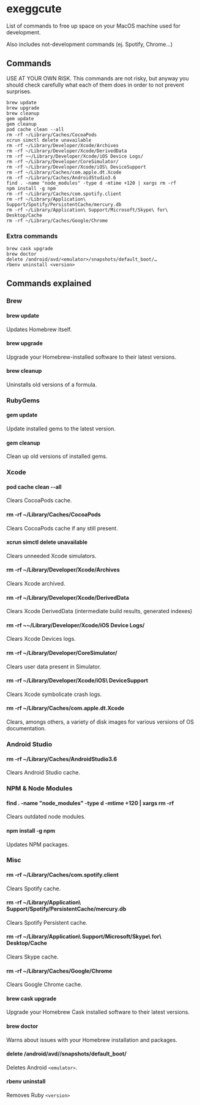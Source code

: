 # exeggcute
List of commands to free up space on your MacOS machine used for development.

Also includes not-development commands (ej. Spotify, Chrome...)

## Commands
USE AT YOUR OWN RISK. This commands are not risky, but anyway you should check carefully what each of them does in order to not prevent surprises.

```
brew update
brew upgrade
brew cleanup
gem update
gem cleanup
pod cache clean --all
rm -rf ~/Library/Caches/CocoaPods
xcrun simctl delete unavailable
rm -rf ~/Library/Developer/Xcode/Archives
rm -rf ~/Library/Developer/Xcode/DerivedData
rm -rf ~~/Library/Developer/Xcode/iOS Device Logs/
rm -rf ~/Library/Developer/CoreSimulator/
rm -rf ~/Library/Developer/Xcode/iOS\ DeviceSupport
rm -rf ~/Library/Caches/com.apple.dt.Xcode
rm -rf ~/Library/Caches/AndroidStudio3.6
find . -name "node_modules" -type d -mtime +120 | xargs rm -rf
npm install -g npm
rm -rf ~/Library/Caches/com.spotify.client
rm -rf ~/Library/Application\ Support/Spotify/PersistentCache/mercury.db
rm -rf ~/Library/Application\ Support/Microsoft/Skype\ for\ Desktop/Cache
rm -rf ~/Library/Caches/Google/Chrome
```

### Extra commands
```
brew cask upgrade
brew doctor
delete /android/avd/<emulator>/snapshots/default_boot/…
rbenv uninstall <version>
```

## Commands explained

### Brew

#### brew update
Updates Homebrew itself.

#### brew upgrade
Upgrade your Homebrew-installed software to their latest versions.

#### brew cleanup
Uninstalls old versions of a formula.

### RubyGems

#### gem update
Update installed gems to the latest version.

#### gem cleanup
Clean up old versions of installed gems.

### Xcode

#### pod cache clean --all
Clears CocoaPods cache.

#### rm -rf ~/Library/Caches/CocoaPods
Clears CocoaPods cache if any still present.

#### xcrun simctl delete unavailable
Clears unneeded Xcode simulators.

#### rm -rf ~/Library/Developer/Xcode/Archives
Clears Xcode archived.

#### rm -rf ~/Library/Developer/Xcode/DerivedData
Clears Xcode DerivedData (intermediate build results, generated indexes)

#### rm -rf ~~/Library/Developer/Xcode/iOS Device Logs/
Clears Xcode Devices logs.

#### rm -rf ~/Library/Developer/CoreSimulator/
Clears user data present in Simulator.

#### rm -rf ~/Library/Developer/Xcode/iOS\ DeviceSupport
Clears Xcode symbolicate crash logs.

#### rm -rf ~/Library/Caches/com.apple.dt.Xcode
Clears, amongs others, a variety of disk images for various versions of OS documentation.

### Android Studio

#### rm -rf ~/Library/Caches/AndroidStudio3.6
Clears Android Studio cache.

### NPM & Node Modules

#### find . -name "node_modules" -type d -mtime +120 | xargs rm -rf
Clears outdated node modules.

#### npm install -g npm
Updates NPM packages.

### Misc

#### rm -rf ~/Library/Caches/com.spotify.client
Clears Spotify cache.

#### rm -rf ~/Library/Application\ Support/Spotify/PersistentCache/mercury.db
Clears Spotify Persistent cache.

#### rm -rf ~/Library/Application\ Support/Microsoft/Skype\ for\ Desktop/Cache
Clears Skype cache.

#### rm -rf ~/Library/Caches/Google/Chrome
Clears Google Chrome cache.

#### brew cask upgrade
Upgrade your Homebrew Cask installed software to their latest versions.

#### brew doctor
Warns about issues with your Homebrew installation and packages.

#### delete /android/avd/<emulator>/snapshots/default_boot/
Deletes Android `<emulator>`.

#### rbenv uninstall <version>
Removes Ruby `<version>`
